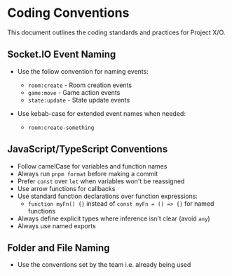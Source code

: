 # Coding Conventions

This document outlines the coding standards and practices for Project X/O.

## Socket.IO Event Naming

- Use the follow convention for naming events:

  - `room:create` - Room creation events
  - `game:move` - Game action events
  - `state:update` - State update events

- Use kebab-case for extended event names when needed:
  - `room:create-something`

## JavaScript/TypeScript Conventions

- Follow camelCase for variables and function names
- Always run `pnpm format` before making a commit
- Prefer `const` over `let` when variables won't be reassigned
- Use arrow functions for callbacks
- Use standard function declarations over function expressions:
  - `function myFn() {}` instead of `const myFn = () => {}` for named functions
- Always define explicit types where inference isn’t clear (avoid `any`)
- Always use named exports

## Folder and File Naming

- Use the conventions set by the team i.e. already being used
